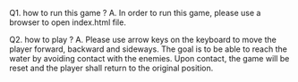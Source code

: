 Q1. how to run this game ?
A. In order to run this game, please use a browser to open index.html file.

Q2. how to play ?
A. Please use arrow keys on the keyboard to move the player forward, backward and sideways.
The goal is to be able to reach the water by avoiding contact with the enemies. Upon contact,
the game will be reset and the player shall return to the original position.
